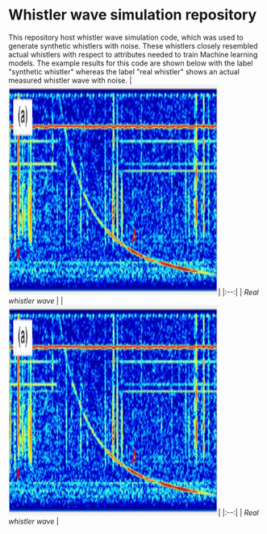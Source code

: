 # Whistler wave simulation repository
This repository host whistler wave simulation code, which was 
used to generate synthetic whistlers with noise. These whistlers 
closely resembled actual whistlers with respect to attributes needed
to train Machine learning models. The example results for this
code are shown below with the label "synthetic whistler" whereas the 
label "real whistler" shows an actual measured whistler wave with noise. 
|![Alt text](whistler_true.jpg?raw=true "Actual whistler")|
|:--:| 
| *Real whistler wave* |
|![Alt text](whistler_true.jpg?raw=true "Actual whistler")|
|:--:| 
| *Real whistler wave* |

